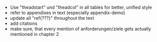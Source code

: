 - Use "theadstart" und "theadcol" in all tables for better, unified style
- refer to appendixes in text (especially appendix-demo)
- update all "ref{???}" throughout the text
- add citations
- make sure, that every mention of anforderungen/ziele gets actually mentioned in chapter 2